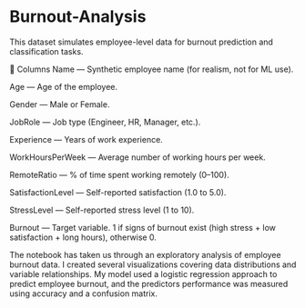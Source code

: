 # Burnout-Analysis
This dataset simulates employee-level data for burnout prediction and classification tasks.

📄 Columns
Name — Synthetic employee name (for realism, not for ML use).

Age — Age of the employee.

Gender — Male or Female.

JobRole — Job type (Engineer, HR, Manager, etc.).

Experience — Years of work experience.

WorkHoursPerWeek — Average number of working hours per week.

RemoteRatio — % of time spent working remotely (0–100).

SatisfactionLevel — Self-reported satisfaction (1.0 to 5.0).

StressLevel — Self-reported stress level (1 to 10).

Burnout — Target variable. 1 if signs of burnout exist (high stress + low satisfaction + long hours), otherwise 0.

The notebook has taken us through an exploratory analysis of employee burnout data. I created several visualizations covering data distributions and variable relationships. My model used a logistic regression approach to predict employee burnout, and the predictors performance was measured using accuracy and a confusion matrix.
